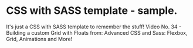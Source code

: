 # CSS with SASS template - sample. 
It's just a CSS with SASS template to remember the stuff! 
Video No. 34 - Building a custom Grid with Floats from: Advanced CSS and Sass: Flexbox, Grid, Animations and More!
